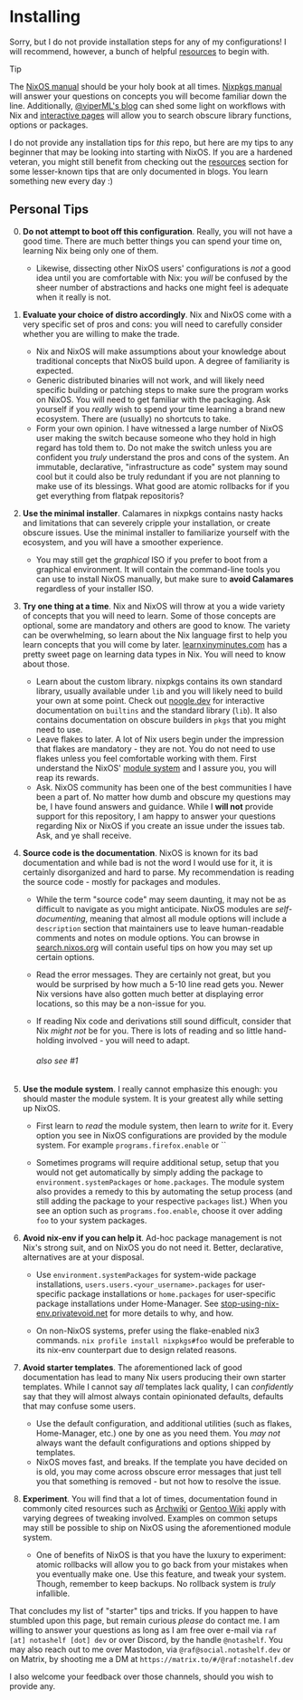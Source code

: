 # Installing

[resources]: https://github.com/notAShelf/nyx?tab=readme-ov-file#cool-resources
[interactive pages]: https://github.com/notAShelf/nyx?tab=readme-ov-file#interactive-pages
[NixOS manual]: https://nixos.org/manual/nixos/stable
[Nixpkgs manual]: https://nixos.org/manual/nixpkgs/stable/
[@viperML's blog]: https://ayats.org/

Sorry, but I do not provide installation steps for any of my configurations! I
will recommend, however, a bunch of helpful [resources] to begin with.

<!-- deno-fmt-ignore-start -->

> [!TIP]
> The [NixOS manual] should be your holy book at all times. [Nixpkgs manual]
> will answer your questions on concepts you will become familiar down the line.
> Additionally, [@viperML's blog] can shed some light on workflows with Nix and
> [interactive pages] will allow you to search obscure library functions,
> options or packages.

<!-- deno-fmt-ignore-end -->

I do not provide any installation tips for _this_ repo, but here are my tips to
any beginner that may be looking into starting with NixOS. If you are a hardened
veteran, you might still benefit from checking out the [resources] section for
some lesser-known tips that are only documented in blogs. You learn something
new every day :)

## Personal Tips

[learnxinyminutes.com]: https://learnxinyminutes.com/docs/nix
[noogle.dev]: https://noogle.dev
[module system]: https://nixos.org/manual/nixos/stable/#sec-writing-modules
[search.nixos.org]: https://search.nixos.org
[stop-using-nix-env.privatevoid.net]: https://stop-using-nix-env.privatevoid.net/
[Archwiki]: https://wiki.archlinux.org/
[Gentoo Wiki]: https://wiki.gentoo.org

0. **Do not attempt to boot off this configuration**. Really, you will not have
   a good time. There are much better things you can spend your time on,
   learning Nix being only one of them.

   - Likewise, dissecting other NixOS users' configurations is _not_ a good idea
     until you are comfortable with Nix: you _will_ be confused by the sheer
     number of abstractions and hacks one might feel is adequate when it really
     is not.

1. **Evaluate your choice of distro accordingly**. Nix and NixOS come with a
   very specific set of pros and cons: you will need to carefully consider
   whether you are willing to make the trade.

   - Nix and NixOS will make assumptions about your knowledge about traditional
     concepts that NixOS build upon. A degree of familiarity is expected.
   - Generic distributed binaries will not work, and will likely need specific
     building or patching steps to make sure the program works on NixOS. You
     will need to get familiar with the packaging. Ask yourself if you _really_
     wish to spend your time learning a brand new ecosystem. There are (usually)
     no shortcuts to take.
   - Form your own opinion. I have witnessed a large number of NixOS user making
     the switch because someone who they hold in high regard has told them to.
     Do not make the switch unless you are confident you _truly_ understand the
     pros and cons of the system. An immutable, declarative, "infrastructure as
     code" system may sound cool but it could also be truly redundant if you are
     not planning to make use of its blessings. What good are atomic rollbacks
     for if you get everything from flatpak repositoris?

2. **Use the minimal installer**. Calamares in nixpkgs contains nasty hacks and
   limitations that can severely cripple your installation, or create obscure
   issues. Use the minimal installer to familiarize yourself with the ecosystem,
   and you will have a smoother experience.

   - You may still get the _graphical_ ISO if you prefer to boot from a
     graphical environment. It will contain the command-line tools you can use
     to install NixOS manually, but make sure to **avoid Calamares** regardless
     of your installer ISO.

3. **Try one thing at a time**. Nix and NixOS will throw at you a wide variety
   of concepts that you will need to learn. Some of those concepts are optional,
   some are mandatory and others are good to know. The variety can be
   overwhelming, so learn about the Nix language first to help you learn
   concepts that you will come by later. [learnxinyminutes.com] has a pretty
   sweet page on learning data types in Nix. You will need to know about those.

   - Learn about the custom library. nixpkgs contains its own standard library,
     usually available under `lib` and you will likely need to build your own at
     some point. Check out [noogle.dev] for interactive documentation on
     `builtins` and the standard library (`lib`). It also contains documentation
     on obscure builders in `pkgs` that you might need to use.
   - Leave flakes to later. A lot of Nix users begin under the impression that
     flakes are mandatory - they are not. You do not need to use flakes unless
     you feel comfortable working with them. First understand the NixOS'
     [module system] and I assure you, you will reap its rewards.
   - Ask. NixOS community has been one of the best communities I have been a
     part of. No matter how dumb and obscure my questions may be, I have found
     answers and guidance. While I **will not** provide support for this
     repository, I am happy to answer your questions regarding Nix or NixOS if
     you create an issue under the issues tab. Ask, and ye shall receive.

4. **Source code is the documentation**. NixOS is known for its bad
   documentation and while bad is not the word I would use for it, it is
   certainly disorganized and hard to parse. My recommendation is reading the
   source code - mostly for packages and modules.

   - While the term "source code" may seem daunting, it may not be as difficult
     to navigate as you might anticipate. NixOS modules are _self-documenting_,
     meaning that almost all module options will include a `description` section
     that maintainers use to leave human-readable comments and notes on module
     options. You can browse in [search.nixos.org] will contain useful tips on
     how you may set up certain options.

   - Read the error messages. They are certainly not great, but you would be
     surprised by how much a 5-10 line read gets you. Newer Nix versions have
     also gotten much better at displaying error locations, so this may be a
     non-issue for you.

   - If reading Nix code and derivations still sound difficult, consider that
     Nix _might not_ be for you. There is lots of reading and so little
     hand-holding involved - you will need to adapt. <h6>also see #1</h6>

5. **Use the module system**. I really cannot emphasize this enough: you should
   master the module system. It is your greatest ally while setting up NixOS.

   - First learn to _read_ the module system, then learn to _write_ for it.
     Every option you see in NixOS configurations are provided by the module
     system. For example `programs.firefox.enable` or ``

   - Sometimes programs will require additional setup, setup that you would not
     get automatically by simply adding the package to
     `environment.systemPackages` or `home.packages`. The module system also
     provides a remedy to this by automating the setup process (and still adding
     the package to your respective `packages` list.) When you see an option
     such as `programs.foo.enable`, choose it over adding `foo` to your system
     packages.

6. **Avoid nix-env if you can help it**. Ad-hoc package management is not Nix's
   strong suit, and on NixOS you do not need it. Better, declarative,
   alternatives are at your disposal.

   - Use `environment.systemPackages` for system-wide package installations,
     `users.users.<your_username>.packages` for user-specific package
     installations or `home.packages` for user-specific package installations
     under Home-Manager. See [stop-using-nix-env.privatevoid.net] for more
     details to why, and how.

   - On non-NixOS systems, prefer using the flake-enabled nix3 commands.
     `nix profile install nixpkgs#foo` would be preferable to its nix-env
     counterpart due to design related reasons.

7. **Avoid starter templates**. The aforementioned lack of good documentation
   has lead to many Nix users producing their own starter templates. While I
   cannot say _all_ templates lack quality, I can _confidently_ say that they
   will almost always contain opinionated defaults, defaults that may confuse
   some users.

   - Use the default configuration, and additional utilities (such as flakes,
     Home-Manager, etc.) one by one as you need them. You _may not_ always want
     the default configurations and options shipped by templates.
   - NixOS moves fast, and breaks. If the template you have decided on is old,
     you may come across obscure error messages that just tell you that
     something is removed - but not how to resolve the issue.

8. **Experiment**. You will find that a lot of times, documentation found in
   commonly cited resources such as [Archwiki] or [Gentoo Wiki] apply with
   varying degrees of tweaking involved. Examples on common setups may still be
   possible to ship on NixOS using the aforementioned module system.

   - One of benefits of NixOS is that you have the luxury to experiment: atomic
     rollbacks will allow you to go back from your mistakes when you eventually
     make one. Use this feature, and tweak your system. Though, remember to keep
     backups. No rollback system is _truly_ infallible.

That concludes my list of "starter" tips and tricks. If you happen to have
stumbled upon this page, but remain curious _please_ do contact me. I am willing
to answer your questions as long as I am free over e-mail via
`raf [at] notashelf [dot] dev` or over Discord, by the handle `@notashelf`. You
may also reach out to me over Mastodon, via `@raf@social.notashelf.dev` or on
Matrix, by shooting me a DM at `https://matrix.to/#/@raf:notashelf.dev`

I also welcome your feedback over those channels, should you wish to provide
any.

